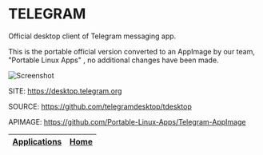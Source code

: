 # TELEGRAM

 Official desktop client of Telegram messaging app.
 
 This is the portable official version converted to an AppImage by our team, "Portable Linux Apps" , no additional changes have been made.
 
 ![Screenshot](https://ubuntuhandbook.org/wp-content/uploads/2015/01/telegram-in-ubuntu.jpg)
 
 SITE: https://desktop.telegram.org

 SOURCE: https://github.com/telegramdesktop/tdesktop

 APIMAGE: https://github.com/Portable-Linux-Apps/Telegram-AppImage

 | [Applications](https://portable-linux-apps.github.io/apps.html) | [Home](https://portable-linux-apps.github.io)
 | --- | --- |
